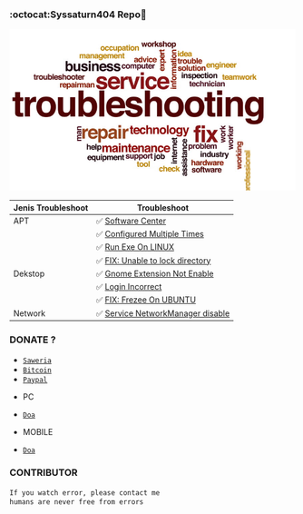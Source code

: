 ###  :octocat:Syssaturn404 Repo:dizzy:
![Syssaturn Repo](https://github.com/syssaturn404/LINUX-Troubleshooting/blob/master/roadmap-troubleshoot.jpg)

| Jenis Troubleshoot | Troubleshoot |
| ------------------ | ------------ |
| APT      |✅ [Software Center](https://github.com/syssaturn404/LINUX-Troubleshooting/blob/master/Apt/GUI/software-center.md)|
| |✅ [Configured Multiple Times](https://github.com/syssaturn404/LINUX-Troubleshooting/blob/master/Apt/Configuration/configured-multiple-times.md)|
| |✅ [Run Exe On LINUX](https://github.com/syssaturn404/LINUX-Troubleshooting/blob/master/Apt/Configuration/how-to-run-exe-on-linux%3F.md)|
| |✅ [FIX: Unable to lock directory](https://github.com/syssaturn404/LINUX-Troubleshooting/blob/master/Apt/Configuration/FIX:%20Front-Locked.md)|
| Dekstop  |✅ [Gnome Extension Not Enable](https://github.com/syssaturn404/LINUX-Troubleshooting/blob/master/Dekstop/Gnome.md)| 
| |✅ [Login Incorrect](https://github.com/syssaturn404/LINUX-Troubleshooting/blob/master/Dekstop/how-to-change-password%3F.md)|
| |✅ [FIX: Frezee On UBUNTU](https://github.com/syssaturn404/LINUX-Troubleshooting/blob/master/Dekstop/Hang(Frezee)UBUNTU.md)|
| Network  |✅ [Service NetworkManager disable](https://github.com/syssaturn404/LINUX-Troubleshooting/blob/master/Network/restoring-network.md)|

### DONATE ?

* [`Saweria`](https://saweria.co/donate/miawgarong)
* [`Bitcoin`](35oZcwGvePp7j3PQau5cPDKWoQgn8NMBeu)
* [`Paypal`](https://paypal.me/miawgarong)
- PC
* [`Doa`](https://web.whatsapp.com/send?phone=6289653832960&text=Semoga%20Kaka%20Sehat%20Selalu%20^-^&app_absent=0)
- MOBILE
* [`Doa`](https://api.whatsapp.com/send?phone=6289653832960&text=Semoga%20Kaka%20Sehat%20Selalu%20^-^&app_absent=0)

### CONTRIBUTOR
```
If you watch error, please contact me
humans are never free from errors
```
